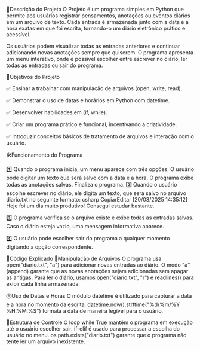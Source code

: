 📌Descrição do Projeto
O Projeto é um programa simples em Python que permite aos usuários registrar pensamentos, anotações ou eventos diários em um arquivo de texto. Cada entrada é armazenada junto com a data e a hora exatas em que foi escrita, tornando-o um diário eletrônico prático e acessível.

Os usuários podem visualizar todas as entradas anteriores e continuar adicionando novas anotações sempre que quiserem. O programa apresenta um menu interativo, onde é possível escolher entre escrever no diário, ler todas as entradas ou sair do programa.

🎯Objetivos do Projeto

✅ Ensinar a trabalhar com manipulação de arquivos (open, write, read).

✅ Demonstrar o uso de datas e horários em Python com datetime.

✅ Desenvolver habilidades em (if, while).

✅ Criar um programa prático e funcional, incentivando a criatividade.

✅ Introduzir conceitos básicos de tratamento de arquivos e interação com o usuário.


🛠Funcionamento do Programa

1️⃣ Quando o programa inicia, um menu aparece com três opções:
O usuário pode digitar um texto que será salvo com a data e a hora.
O programa exibe todas as anotações salvas.
Finaliza o programa.
2️⃣ Quando o usuário escolhe escrever no diário, ele digita um texto, que será salvo no arquivo diario.txt no seguinte formato:
csharp
CopiarEditar
[20/03/2025 14:35:12] Hoje foi um dia muito produtivo! Consegui estudar bastante.

3️⃣ O programa verifica se o arquivo existe e exibe todas as entradas salvas. Caso o diário esteja vazio, uma mensagem informativa aparece.

4️⃣ O usuário pode escolher sair do programa a qualquer momento digitando a opção correspondente.


🔧Código Explicado
📂Manipulação de Arquivos
O programa usa open("diario.txt", "a") para adicionar novas entradas ao diário.
O modo "a" (append) garante que as novas anotações sejam adicionadas sem apagar as antigas.
Para ler o diário, usamos open("diario.txt", "r") e readlines() para exibir cada linha armazenada.

🕒Uso de Datas e Horas
O módulo datetime é utilizado para capturar a data e a hora no momento da escrita.
datetime.now().strftime("%d/%m/%Y %H:%M:%S") formata a data de maneira legível para o usuário.

🔄Estrutura de Controle
O loop while True mantém o programa em execução até o usuário escolher sair.
if-elif é usado para processar a escolha do usuário no menu.
os.path.exists("diario.txt") garante que o programa não tente ler um arquivo inexistente.
